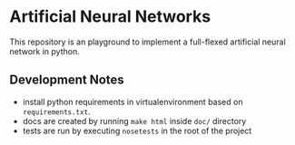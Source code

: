 # Artificial Neural Networks

This repository is an playground to implement a full-flexed artificial neural network in python.

## Development Notes
* install python requirements in virtualenvironment based on `requirements.txt`.
* docs are created by running `make html` inside `doc/` directory
* tests are run by executing `nosetests` in the root of the project